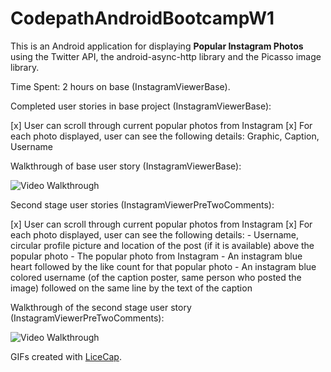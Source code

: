 CodepathAndroidBootcampW1
=========================

This is an Android application for displaying **Popular Instagram Photos** using the Twitter API, the android-async-http library and the Picasso image library.

Time Spent: 2 hours on base (InstagramViewerBase).

Completed user stories in base project (InstagramViewerBase):

[x] User can scroll through current popular photos from Instagram
[x] For each photo displayed, user can see the following details: Graphic, Caption, Username

Walkthrough of base user story (InstagramViewerBase):

![Video Walkthrough](instagramPhotoViewerBase.gif)

Second stage user stories (InstagramViewerPreTwoComments):

[x] User can scroll through current popular photos from Instagram
[x] For each photo displayed, user can see the following details:
    - Username, circular profile picture and location of the post (if it is available) above the popular photo
    - The popular photo from Instagram
    - An instagram blue heart followed by the like count for that popular photo
    - An instagram blue colored username (of the caption poster, same person who posted the image) followed on the same line by the text of the caption
    
Walkthrough of the second stage user story (InstagramViewerPreTwoComments):

![Video Walkthrough](instagramPhotoViewerStage2.gif)

GIFs created with [LiceCap](http://www.cockos.com/licecap/).
